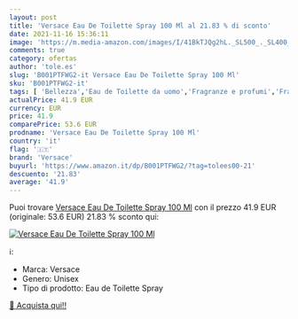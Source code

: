 ```yaml
---
layout: post
title: 'Versace Eau De Toilette Spray 100 Ml al 21.83 % di sconto'
date: 2021-11-16 15:36:11
image: 'https://m.media-amazon.com/images/I/41BkTJQg2hL._SL500_._SL400_.jpg'
comments: true
category: ofertas
author: 'tole.es'
slug: 'B001PTFWG2-it Versace Eau De Toilette Spray 100 Ml'
sku: 'B001PTFWG2-it'
tags: [ 'Bellezza','Eau de Toilette da uomo','Fragranze e profumi','Fragranze e profumi da uomo','versace', ]
actualPrice: 41.9 EUR
currency: EUR
price: 41.9
comparePrice: 53.6 EUR
prodname: 'Versace Eau De Toilette Spray 100 Ml'
country: 'it'
flag: '🇮🇹'
brand: 'Versace'
buyurl: 'https://www.amazon.it/dp/B001PTFWG2/?tag=tolees00-21'
descuento: '21.83'
average: '41.9'
---
```


Puoi trovare [Versace Eau De Toilette Spray 100 Ml](https://www.amazon.it/dp/B001PTFWG2/?tag=tolees00-21) con il prezzo 41.9 EUR (originale: 53.6 EUR) 21.83 % sconto qui:

[![Versace Eau De Toilette Spray 100 Ml](https://m.media-amazon.com/images/I/41BkTJQg2hL._SL500_._SL400_.jpg)](https://www.amazon.it/dp/B001PTFWG2/?tag=tolees00-21)

ℹ️:

- Marca: Versace
- Genero: Unisex
- Tipo di prodotto: Eau de Toilette Spray

[🛒 Acquista qui!!](https://www.amazon.it/dp/B001PTFWG2/?tag=tolees00-21)
